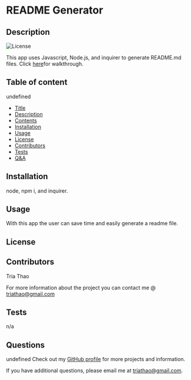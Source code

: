 
# README Generator
## Description
![License](https://img.shields.io/badge/license--blue.svg)

This app uses Javascript, Node.js, and inquirer to generate README.md files. Click <a href="https://youtu.be/W7b0Gm-qKXw">here</a>for walkthrough.
## Table of content
undefined 

* [Title](#title)
* [Description](#description)
* [Contents](#contents)
* [Installation](#installation)
* [Usage](#usage)
* [License](#license)
* [Contributors](#contributors)
* [Tests](#tests)
* [Q&A](#QandA)
## Installation
node, npm i, and inquirer.
## Usage
With this app the user can save time and easily generate a readme file.
## License

## Contributors
Tria Thao

For more information about the project you can contact me @ triathao@gmail.com
## Tests
n/a
## Questions
undefined
Check out my [GitHub profile](https://github.com/triathao) for more projects and information. 

If you have additional questions, please email me at triathao@gmail.com.
